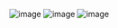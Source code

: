 ![image](https://github.com/user-attachments/assets/0ef84d18-0913-4148-80f1-afe5afe8781e)
![image](https://github.com/user-attachments/assets/8a2991a1-c667-435e-b1b6-fd01ee5db08e)
![image](https://github.com/user-attachments/assets/962f1def-c024-417f-9160-87ce10de0f5f)
